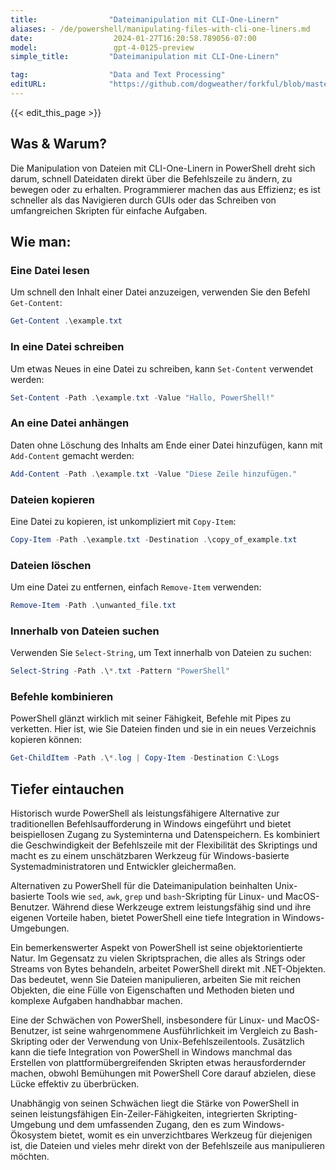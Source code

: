 ```yaml
---
title:                "Dateimanipulation mit CLI-One-Linern"
aliases: - /de/powershell/manipulating-files-with-cli-one-liners.md
date:                  2024-01-27T16:20:58.789056-07:00
model:                 gpt-4-0125-preview
simple_title:         "Dateimanipulation mit CLI-One-Linern"

tag:                  "Data and Text Processing"
editURL:              "https://github.com/dogweather/forkful/blob/master/content/de/powershell/manipulating-files-with-cli-one-liners.md"
---
```


{{< edit_this_page >}}

## Was & Warum?

Die Manipulation von Dateien mit CLI-One-Linern in PowerShell dreht sich darum, schnell Dateidaten direkt über die Befehlszeile zu ändern, zu bewegen oder zu erhalten. Programmierer machen das aus Effizienz; es ist schneller als das Navigieren durch GUIs oder das Schreiben von umfangreichen Skripten für einfache Aufgaben.

## Wie man:

### Eine Datei lesen
Um schnell den Inhalt einer Datei anzuzeigen, verwenden Sie den Befehl `Get-Content`:
```PowerShell
Get-Content .\example.txt
```

### In eine Datei schreiben
Um etwas Neues in eine Datei zu schreiben, kann `Set-Content` verwendet werden:
```PowerShell
Set-Content -Path .\example.txt -Value "Hallo, PowerShell!"
```

### An eine Datei anhängen
Daten ohne Löschung des Inhalts am Ende einer Datei hinzufügen, kann mit `Add-Content` gemacht werden:
```PowerShell
Add-Content -Path .\example.txt -Value "Diese Zeile hinzufügen."
```

### Dateien kopieren
Eine Datei zu kopieren, ist unkompliziert mit `Copy-Item`:
```PowerShell
Copy-Item -Path .\example.txt -Destination .\copy_of_example.txt
```

### Dateien löschen
Um eine Datei zu entfernen, einfach `Remove-Item` verwenden:
```PowerShell
Remove-Item -Path .\unwanted_file.txt
```

### Innerhalb von Dateien suchen
Verwenden Sie `Select-String`, um Text innerhalb von Dateien zu suchen:
```PowerShell
Select-String -Path .\*.txt -Pattern "PowerShell"
```

### Befehle kombinieren
PowerShell glänzt wirklich mit seiner Fähigkeit, Befehle mit Pipes zu verketten. Hier ist, wie Sie Dateien finden und sie in ein neues Verzeichnis kopieren können:
```PowerShell
Get-ChildItem -Path .\*.log | Copy-Item -Destination C:\Logs
```

## Tiefer eintauchen

Historisch wurde PowerShell als leistungsfähigere Alternative zur traditionellen Befehlsaufforderung in Windows eingeführt und bietet beispiellosen Zugang zu Systeminterna und Datenspeichern. Es kombiniert die Geschwindigkeit der Befehlszeile mit der Flexibilität des Skriptings und macht es zu einem unschätzbaren Werkzeug für Windows-basierte Systemadministratoren und Entwickler gleichermaßen.

Alternativen zu PowerShell für die Dateimanipulation beinhalten Unix-basierte Tools wie `sed`, `awk`, `grep` und `bash`-Skripting für Linux- und MacOS-Benutzer. Während diese Werkzeuge extrem leistungsfähig sind und ihre eigenen Vorteile haben, bietet PowerShell eine tiefe Integration in Windows-Umgebungen.

Ein bemerkenswerter Aspekt von PowerShell ist seine objektorientierte Natur. Im Gegensatz zu vielen Skriptsprachen, die alles als Strings oder Streams von Bytes behandeln, arbeitet PowerShell direkt mit .NET-Objekten. Das bedeutet, wenn Sie Dateien manipulieren, arbeiten Sie mit reichen Objekten, die eine Fülle von Eigenschaften und Methoden bieten und komplexe Aufgaben handhabbar machen.

Eine der Schwächen von PowerShell, insbesondere für Linux- und MacOS-Benutzer, ist seine wahrgenommene Ausführlichkeit im Vergleich zu Bash-Skripting oder der Verwendung von Unix-Befehlszeilentools. Zusätzlich kann die tiefe Integration von PowerShell in Windows manchmal das Erstellen von plattformübergreifenden Skripten etwas herausfordernder machen, obwohl Bemühungen mit PowerShell Core darauf abzielen, diese Lücke effektiv zu überbrücken.

Unabhängig von seinen Schwächen liegt die Stärke von PowerShell in seinen leistungsfähigen Ein-Zeiler-Fähigkeiten, integrierten Skripting-Umgebung und dem umfassenden Zugang, den es zum Windows-Ökosystem bietet, womit es ein unverzichtbares Werkzeug für diejenigen ist, die Dateien und vieles mehr direkt von der Befehlszeile aus manipulieren möchten.

